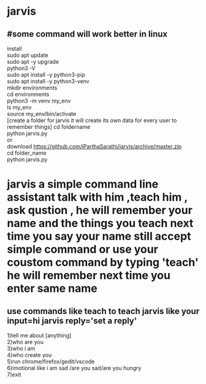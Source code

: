 # jarvis
#some command will work better in linux
----------------------------------------------------
install  
sudo apt update  
sudo apt -y upgrade  
python3 -V  
sudo apt install -y python3-pip  
sudo apt install -y python3-venv  
mkdir environments  
cd environments  
python3 -m venv my_env  
ls my_env  
source my_env/bin/activate  
[create a folder for jarvis it will create  its own data for every user to remember things]
cd foldername  
python jarvis.py  
or  
download  https://github.com/iParthaSarathi/jarvis/archive/master.zip   
cd folder_name  
python jarvis.py  

jarvis a simple command line assistant talk with him ,teach him , ask qustion , he will remember your name and the things you teach next time you say your name
 still accept simple command or use your coustom command by typing 'teach'  he will remember next time you enter same name  
=================================================================================
use commands like teach to teach jarvis
like your input=hi
jarvis reply='set a reply'
------------------------------
1)tell me about [anything]  
2)who are you  
3)who i am  
4)who create you    
5)run chrome/firefox/gedit/vscode  
6)imotional like i am sad /are you sad/are you hungry  
7)exit   
